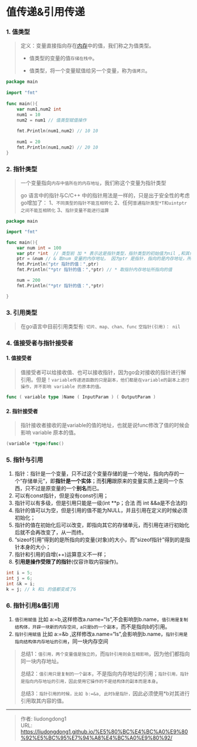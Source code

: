 # 值传递&引用传递


### 1. 值类型

> 定义：变量直接指向存在[内存](https://so.csdn.net/so/search?q=内存&spm=1001.2101.3001.7020)中的值，我们称之为值类型。
>
> - 值类型的变量的值`存储在栈中`。
>
> - 值类型，将一个变量赋值给另一个变量，称为`值拷贝`。

```go
package main
 
import "fmt"
 
func main(){
    var num1,num2 int
    num1 = 10
    num2 = num1 // 值类型赋值操作
 
    fmt.Println(num1,num2) // 10 10
 
    num1 = 20
    fmt.Println(num1,num2) // 20 10
}
```

### 2. 指针类型

> 一个变量指向`内存中值所在的内存地址`，我们称这个变量为指针类型
>
> go 语言中的指针与C/C++ 中的指针用法是一样的，只是出于安全性的考虑go增加了：
> 1、`不同类型的指针不能互相转化`
> 2、任何`普通指针类型*T和uintptr之间不能互相转化`
> 3、`指针变量不能进行运算`

```go
package main

import "fmt"

func main(){
    var num int = 100
    var ptr *int  // 类型前 加 * 表示这是指针类型，指针类型的初始值为nil ,和其他语言的NUll,None一样
    ptr = &num // & 取num 变量的内存地址。 因为ptr 是指针，指向的是内存地址，所以需要赋值操作的是内存地址
    fmt.Println("ptr 指针的值：",ptr)
    fmt.Println("*ptr 指针的值：",*ptr) // * 取指针内存地址所指向的值

    num = 200
    fmt.Println("*ptr 指针的值：",*ptr)

}
```

### 3. 引用类型

> 在go语言中目前引用类型有: `切片、map、chan、func`
> `空指针(引用)： nil`

### 4. 值接受者与指针接受者

#### 1. 值接受者

> 值接受者可以给接收值、也可以接收指针，因为go会对接收的指针进行解引用。但是！`variable传递进函数的只是副本，他们都是在variable的副本上进行操作，并不影响 variable 的原本的值。`

```go
func ( variable type )Name ( InputParam ) ( OutputParam )
```

#### 2. 指针接受者

> 指针接收者接收的是variable的值的地址，也就是说func修改了值的时候会影响 variable 原本的值。

```go
(variable *type)func()
```

### 5. 指针与引用

1. 指针：指针是一个变量，只不过这个变量存储的是一个地址，指向内存的一个“存储单元”，即**指针是一个实体**；而**引用**跟原来的变量实质上是同一个东西，只不过是原变量的一个**别名**而已。
2. 可以有const指针，但是没有const引用；
3. 指针可以有多级，但是引用只能是一级(int **p；合法 而 int &&a是不合法的)
4. 指针的值可以为空，但是引用的值不能为NULL，并且引用在定义的时候必须初始化；
5. 指针的值在初始化后可以改变，即指向其它的存储单元，而引用在进行初始化后就不会再改变了，从一而终。
6. ”sizeof引用”得到的是所指向的变量(对象)的大小，而”sizeof指针”得到的是指针本身的大小；
7. 指针和引用的自增(++)运算意义不一样；
8. **引用是操作受限了的指针**(仅容许取内容操作)。

```go
int i = 5;
int j = 6;
int &k = i;
k = j; // k 和i 的值都变成了6
```

### 6. 指针引用&值引用

1. `值引用赋值` 比如 a:=b,这样修改a.name=“ls”,不会影响到b.name，`值引用是复制结构体，开辟一块新的内存空间,` `a只是b的一个副本`，而不是指向b的引用。
2. `指针引用赋值` 比如 a:=&b ,这样修改a.name=“ls”,会影响到b.name，`指针引用是指向结构体内存地址的引用`，同一块内存空间

> 总结1：`值引用，两个变量值是独立的`，而`指针引用则会互相影响`，因为他们都指向同一块内存地址。
>
> 总结2：`值引用只是复制的一个副本`，不是指向内存地址的引用；`指针引用，指针是指向内存地址的引用，因此使用它操作的不是结构体的副本而是本身`。
>
> 总结3：`指针引用的时候，比如 b:=&a, 此时b是指针，`因此必须使用*b对其进行引用取其内容的值。

---

> 作者: liudongdong1  
> URL: https://liudongdong1.github.io/%E5%80%BC%E4%BC%A0%E9%80%92%E5%BC%95%E7%94%A8%E4%BC%A0%E9%80%92/  

